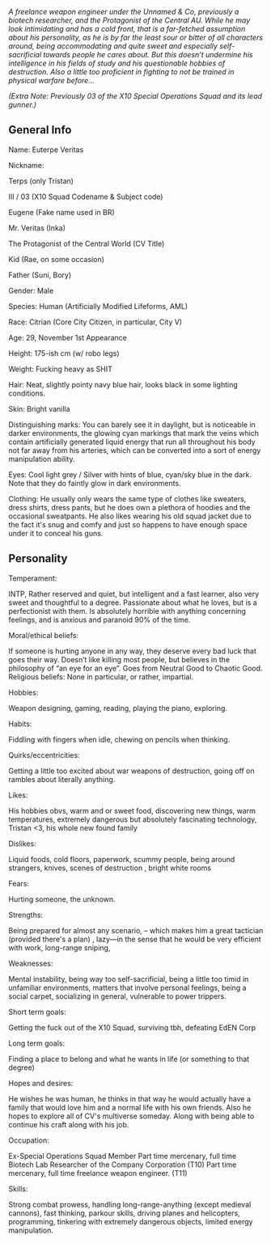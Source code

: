 *A freelance weapon engineer under the Unnamed & Co, previously a biotech researcher, and the Protagonist of the Central AU. While he may look intimidating and has a cold front, that is a far-fetched assumption about his personality, as he is by far the least sour or bitter of all characters around, being accommodating and quite sweet and especially self-sacrificial towards people he cares about. But this doesn’t undermine his intelligence in his fields of study and his questionable hobbies of destruction. Also a little too proficient in fighting to not be trained in physical warfare before…*

*(Extra Note: Previously 03 of the X10 Special Operations Squad and its lead gunner.)*


## General Info

Name:  Euterpe Veritas

Nickname: 

Terps (only Tristan)

  III / 03 (X10 Squad Codename & Subject code)

Eugene (Fake name used in BR)

Mr. Veritas (Inka)

The Protagonist of the Central World (CV Title)

Kid (Rae, on some occasion)

Father (Suni, Bory)

Gender: Male

Species: Human (Artificially Modified Lifeforms, AML)

Race: Citrian (Core City Citizen, in particular, City V) 

Age: 29, November 1st
Appearance

Height: 175-ish cm (w/ robo legs)

Weight: Fucking heavy as SHIT

Hair: Neat, slightly pointy navy blue hair, looks black in some lighting conditions. 

Skin: Bright vanilla

Distinguishing marks: You can barely see it in daylight, but is noticeable in darker environments, the glowing cyan markings that mark the veins which contain artificially generated liquid energy that run all throughout his body not far away from his arteries, which can be converted into a sort of energy manipulation ability.

Eyes: Cool light grey / Silver with hints of blue, cyan/sky blue in the dark. Note that they do faintly glow in dark environments.

Clothing: He usually only wears the same type of clothes like sweaters, dress shirts, dress pants, but he does own a plethora of hoodies and the occasional sweatpants. He also likes wearing his old squad jacket due to the fact it's snug and comfy and just so happens to have enough space under it to conceal his guns.

## Personality

Temperament: 

INTP, Rather reserved and quiet, but intelligent and a fast learner, also very sweet and thoughtful to a degree. Passionate about what he loves, but is a perfectionist with them. Is absolutely horrible with anything concerning feelings, and is anxious and paranoid 90% of the time.

Moral/ethical beliefs: 

If someone is hurting anyone in any way, they deserve every bad luck that goes their way. Doesn’t like killing most people, but believes in the philosophy of “an eye for an eye”. Goes from Neutral Good to Chaotic Good.
Religious beliefs: None in particular, or rather, impartial.

Hobbies: 

Weapon designing, gaming, reading, playing the piano, exploring.

Habits: 

Fiddling with fingers when idle, chewing on pencils when thinking.

Quirks/eccentricities:

 Getting a little too excited about war weapons of destruction, going off on rambles about literally anything.

Likes: 

His hobbies obvs, warm and or sweet food, discovering new things, warm temperatures, extremely dangerous but absolutely fascinating technology, Tristan <3,  his whole new found family

Dislikes: 

Liquid foods, cold floors, paperwork, scummy people, being around strangers, knives, scenes of destruction , bright white rooms

Fears:

 Hurting someone, the unknown.

Strengths: 

Being prepared for almost any scenario, – which makes him a great tactician (provided there's a plan) , lazy—in the sense that he would be very efficient with work, long-range sniping, 

Weaknesses: 

Mental instability, being way too self-sacrificial, being a little too timid in unfamiliar environments, matters that involve personal feelings, being a social carpet, socializing in general, vulnerable to power trippers.

Short term goals: 

Getting the fuck out of the X10 Squad, surviving tbh, defeating EdEN Corp

Long term goals:

Finding a place to belong and what he wants in life (or something to that degree)

Hopes and desires: 

He wishes he was human, he thinks in that way he would actually have a family that would love him and a normal life with his own friends.
Also he hopes to explore all of CV's multiverse someday. Along with being able to continue his craft along with his job.

Occupation: 

Ex-Special Operations Squad Member 
Part time mercenary, full time Biotech Lab Researcher of the Company Corporation (T10)
Part time mercenary, full time freelance weapon engineer. (T11)

Skills: 

Strong combat prowess, handling long-range-anything (except medieval cannons), fast thinking, parkour skills, driving planes and helicopters, programming, tinkering with extremely dangerous objects, limited energy manipulation.
